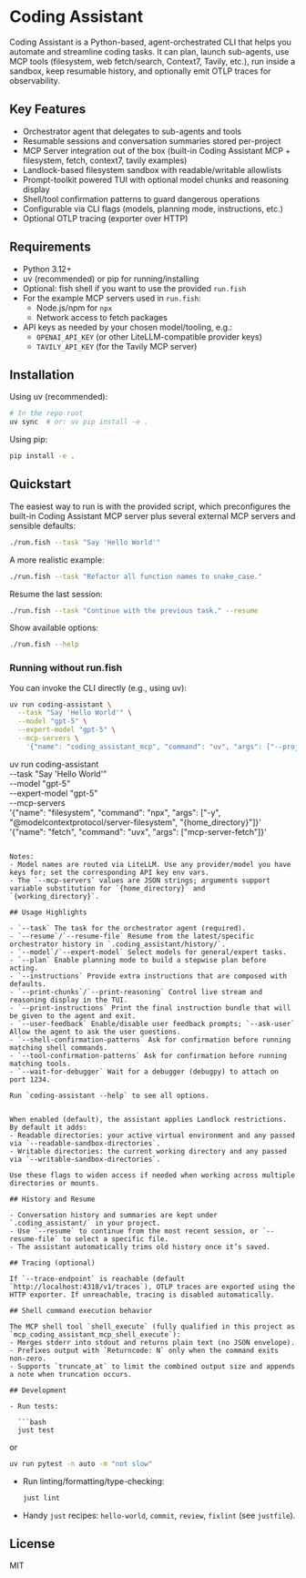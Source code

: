 # Coding Assistant

Coding Assistant is a Python-based, agent-orchestrated CLI that helps you automate and streamline coding tasks. It can plan, launch sub-agents, use MCP tools (filesystem, web fetch/search, Context7, Tavily, etc.), run inside a sandbox, keep resumable history, and optionally emit OTLP traces for observability.

## Key Features

- Orchestrator agent that delegates to sub-agents and tools
- Resumable sessions and conversation summaries stored per-project
- MCP Server integration out of the box (built-in Coding Assistant MCP + filesystem, fetch, context7, tavily examples)
- Landlock-based filesystem sandbox with readable/writable allowlists
- Prompt-toolkit powered TUI with optional model chunks and reasoning display
- Shell/tool confirmation patterns to guard dangerous operations
- Configurable via CLI flags (models, planning mode, instructions, etc.)
- Optional OTLP tracing (exporter over HTTP)

## Requirements

- Python 3.12+
- uv (recommended) or pip for running/installing
- Optional: fish shell if you want to use the provided `run.fish`
- For the example MCP servers used in `run.fish`:
  - Node.js/npm for `npx`
  - Network access to fetch packages
- API keys as needed by your chosen model/tooling, e.g.:
  - `OPENAI_API_KEY` (or other LiteLLM-compatible provider keys)
  - `TAVILY_API_KEY` (for the Tavily MCP server)

## Installation

Using uv (recommended):

```bash
# In the repo root
uv sync  # or: uv pip install -e .
```

Using pip:

```bash
pip install -e .
```

## Quickstart

The easiest way to run is with the provided script, which preconfigures the built-in Coding Assistant MCP server plus several external MCP servers and sensible defaults:

```bash
./run.fish --task "Say 'Hello World'"
```

A more realistic example:

```bash
./run.fish --task "Refactor all function names to snake_case."
```

Resume the last session:

```bash
./run.fish --task "Continue with the previous task." --resume
```

Show available options:

```bash
./run.fish --help
```

### Running without run.fish

You can invoke the CLI directly (e.g., using uv):

```bash
uv run coding-assistant \
  --task "Say 'Hello World'" \
  --model "gpt-5" \
  --expert-model "gpt-5" \
  --mcp-servers \
    '{"name": "coding_assistant_mcp", "command": "uv", "args": ["--project", "{working_directory}/packages/coding_assistant_mcp", "run", "coding-assistant-mcp"], "env": []}'
```
uv run coding-assistant \
  --task "Say 'Hello World'" \
  --model "gpt-5" \
  --expert-model "gpt-5" \
  --mcp-servers \
    '{"name": "filesystem", "command": "npx", "args": ["-y", "@modelcontextprotocol/server-filesystem", "{home_directory}"]}' \
    '{"name": "fetch", "command": "uvx", "args": ["mcp-server-fetch"]}'
```

Notes:
- Model names are routed via LiteLLM. Use any provider/model you have keys for; set the corresponding API key env vars.
- The `--mcp-servers` values are JSON strings; arguments support variable substitution for `{home_directory}` and `{working_directory}`.

## Usage Highlights

- `--task` The task for the orchestrator agent (required).
- `--resume`/`--resume-file` Resume from the latest/specific orchestrator history in `.coding_assistant/history/`.
- `--model`/`--expert-model` Select models for general/expert tasks.
- `--plan` Enable planning mode to build a stepwise plan before acting.
- `--instructions` Provide extra instructions that are composed with defaults.
- `--print-chunks`/`--print-reasoning` Control live stream and reasoning display in the TUI.
- `--print-instructions` Print the final instruction bundle that will be given to the agent and exit.
- `--user-feedback` Enable/disable user feedback prompts; `--ask-user` Allow the agent to ask the user questions.
- `--shell-confirmation-patterns` Ask for confirmation before running matching shell commands.
- `--tool-confirmation-patterns` Ask for confirmation before running matching tools.
- `--wait-for-debugger` Wait for a debugger (debugpy) to attach on port 1234.

Run `coding-assistant --help` to see all options.


When enabled (default), the assistant applies Landlock restrictions. By default it adds:
- Readable directories: your active virtual environment and any passed via `--readable-sandbox-directories`.
- Writable directories: the current working directory and any passed via `--writable-sandbox-directories`.

Use these flags to widen access if needed when working across multiple directories or mounts.

## History and Resume

- Conversation history and summaries are kept under `.coding_assistant/` in your project.
- Use `--resume` to continue from the most recent session, or `--resume-file` to select a specific file.
- The assistant automatically trims old history once it’s saved.

## Tracing (optional)

If `--trace-endpoint` is reachable (default `http://localhost:4318/v1/traces`), OTLP traces are exported using the HTTP exporter. If unreachable, tracing is disabled automatically.

## Shell command execution behavior

The MCP shell tool `shell_execute` (fully qualified in this project as `mcp_coding_assistant_mcp_shell_execute`):
- Merges stderr into stdout and returns plain text (no JSON envelope).
- Prefixes output with `Returncode: N` only when the command exits non-zero.
- Supports `truncate_at` to limit the combined output size and appends a note when truncation occurs.

## Development

- Run tests:

  ```bash
  just test
  ```

  or

  ```bash
  uv run pytest -n auto -m "not slow"
  ```

- Run linting/formatting/type-checking:

  ```bash
  just lint
  ```

- Handy `just` recipes: `hello-world`, `commit`, `review`, `fixlint` (see `justfile`).

## License

MIT
